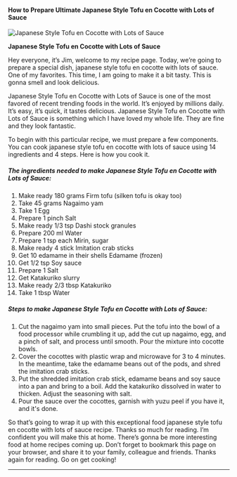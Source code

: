             

#### How to Prepare Ultimate Japanese Style Tofu en Cocotte with Lots of Sauce

![Japanese Style Tofu en Cocotte with Lots of Sauce](https://img-global.cpcdn.com/recipes/5520117770223616/751x532cq70/japanese-style-tofu-en-cocotte-with-lots-of-sauce-recipe-main-photo.jpg)

**Japanese Style Tofu en Cocotte with Lots of Sauce**

Hey everyone, it’s Jim, welcome to my recipe page. Today, we’re going to prepare a special dish, japanese style tofu en cocotte with lots of sauce. One of my favorites. This time, I am going to make it a bit tasty. This is gonna smell and look delicious.

Japanese Style Tofu en Cocotte with Lots of Sauce is one of the most favored of recent trending foods in the world. It’s enjoyed by millions daily. It’s easy, it’s quick, it tastes delicious. Japanese Style Tofu en Cocotte with Lots of Sauce is something which I have loved my whole life. They are fine and they look fantastic.

To begin with this particular recipe, we must prepare a few components. You can cook japanese style tofu en cocotte with lots of sauce using 14 ingredients and 4 steps. Here is how you cook it.

##### The ingredients needed to make Japanese Style Tofu en Cocotte with Lots of Sauce:

1.  Make ready 180 grams Firm tofu (silken tofu is okay too)
2.  Take 45 grams Nagaimo yam
3.  Take 1 Egg
4.  Prepare 1 pinch Salt
5.  Make ready 1/3 tsp Dashi stock granules
6.  Prepare 200 ml Water
7.  Prepare 1 tsp each Mirin, sugar
8.  Make ready 4 stick Imitation crab sticks
9.  Get 10 edamame in their shells Edamame (frozen)
10.  Get 1/2 tsp Soy sauce
11.  Prepare 1 Salt
12.  Get Katakuriko slurry
13.  Make ready 2/3 tbsp Katakuriko
14.  Take 1 tbsp Water

##### Steps to make Japanese Style Tofu en Cocotte with Lots of Sauce:

1.  Cut the nagaimo yam into small pieces. Put the tofu into the bowl of a food processor while crumbling it up, add the cut up nagaimo, egg, and a pinch of salt, and process until smooth. Pour the mixture into cocotte bowls.
2.  Cover the cocottes with plastic wrap and microwave for 3 to 4 minutes. In the meantime, take the edamame beans out of the pods, and shred the imitation crab sticks.
3.  Put the shredded imitation crab stick, edamame beans and soy sauce into a pan and bring to a boil. Add the katakuriko dissolved in water to thicken. Adjust the seasoning with salt.
4.  Pour the sauce over the cocottes, garnish with yuzu peel if you have it, and it's done.

So that’s going to wrap it up with this exceptional food japanese style tofu en cocotte with lots of sauce recipe. Thanks so much for reading. I’m confident you will make this at home. There’s gonna be more interesting food at home recipes coming up. Don’t forget to bookmark this page on your browser, and share it to your family, colleague and friends. Thanks again for reading. Go on get cooking!

* * *